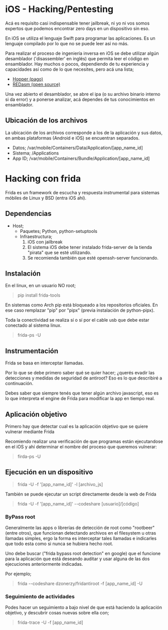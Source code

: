 # iOS - Hacking/Pentesting

Acá es requisito casi indispensable tener jailbreak, ni yo ni vos somos expertos que podemos encontrar zero days en un dispositivo sin eso.

En iOS se utiliza el lenguaje Swift para programar las aplicaciones. Es un lenguaje compilado por lo que no se puede leer así no más.

Para realizar el proceso de ingeniería inversa en iOS se debe utilizar algún desamblador ('disassembler' en inglés) que permita leer el código en ensamblador.
Hay muchos o pocos, dependiendo de tu experiencia y capacidades así como de lo que necesites, pero acá una lista; 

- [Hopper (pago)](https://www.hopperapp.com/)
- [REDasm (open source)](https://github.com/REDasmOrg/REDasm)

Una vez abierto el desamblador, se abre el ipa (o su archivo binario interno si da error) y a ponerse analizar, acá dependes de tus conocimientos en ensamblador.

## Ubicación de los archivos

La ubicación de los archivos corresponde a los de la aplicación y sus datos, en ambas plataformas (Android e iOS) se encuentran separados.

- Datos; /var/mobile/Containers/Data/Application/[app_name_id]
- Sistema; /Applications
- App ID; /var/mobile/Containers/Bundle/Application/[app_name_id]

# Hacking con frida

Frida es un framework de escucha y respuesta instrumental para sistemas móbiles de Linux y BSD (entra iOS ahí).

## Dependencias

- Host; 
  - Paquetes; Python, python-setuptools
  - Infraestructura; 
    1. iOS con jailbreak
    2. El sistema iOS debe tener instalado frida-server de la tienda "pirata" que se esté utilizando.
    3. Se recomienda también que esté openssh-server funcionando.

## Instalación

En el linux, en un usuario NO root; 

> pip install frida-tools

En sistemas como Arch pip está bloqueado a los repositorios oficiales. En ese caso remplazar "pip" por "pipx" (previa instalación de python-pipx).

Toda la conectividad se realiza sí o sí por el cable usb que debe estar conectado al sistema linux.

> frida-ps -U

## Instrumentación

Frida se basa en interceptar llamadas.

Por lo que se debe primero saber qué se quier hacer; ¿querés evadir las detecciones y medidas de seguridad de antiroot?
Eso es lo que describiré a continuación.

Debes saber que siempre tenés que tener algún archivo javascript, eso es lo que interpreta el engine de Frida para modificar la app en tiempo real.

## Aplicación objetivo

Primero hay que detectar cual es la aplicación objetivo que se quiere vulnerar mediante Frida

Recomiendo realizar una verificación de que programas están ejecutandose en el iOS y ahí determinar el nombre del proceso que queremos vulnerar:

> firda-ps -U

## Ejecución en un dispositivo

> frida -U -f '[app_name_id]' -l [archivo_js]

También se puede ejecutar un script directamente desde la web de Frida

> frida -U -f '[app_name_id]' --codeshare [usuario]/[código]

### ByPass root

Generalmente las apps o librerías de detección de root como "rootbeer" (entre otros), que funcionan detectando archivos en el filesystem u otras llamadas simples, ergo la forma es interceptar 
tales llamadas e indicarles que todo esta como si nunca se hubiera hecho root.

Uno debe buscar ("frida bypass root detection" en google) que el funcione para la aplicación que está deseando auditar y usar alguna de las dos ejecuciones anteriormente indicadas.

Por ejemplo;

> frida --codeshare dzonerzy/fridantiroot -f [app_name_id] -U

### Seguimiento de actividades

Podes hacer un seguimiento a bajo nivel de que está haciendo la aplicación objetivo, y descubrir cosas nuevas sobre ella con;

> frida-trace -U -f [app_name_id]
